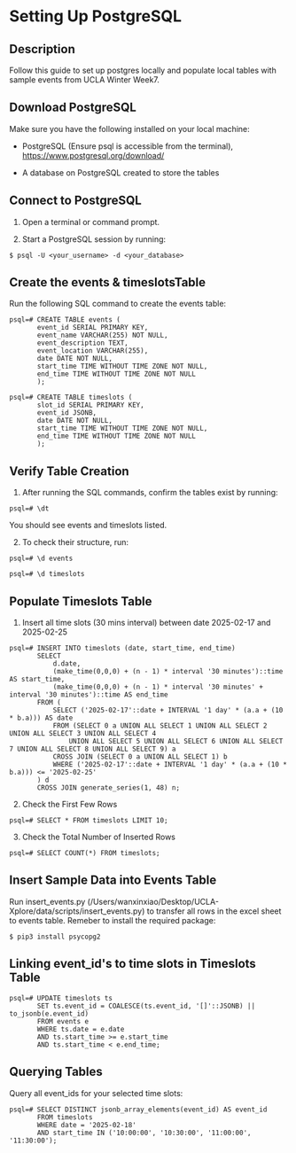 # Setting Up PostgreSQL


## Description
Follow this guide to set up postgres locally and populate local tables with sample events from UCLA Winter Week7.

## Download PostgreSQL

Make sure you have the following installed on your local machine:

- PostgreSQL (Ensure psql is accessible from the terminal), https://www.postgresql.org/download/

- A database on PostgreSQL created to store the tables

## Connect to PostgreSQL

1. Open a terminal or command prompt.

2. Start a PostgreSQL session by running:
```
$ psql -U <your_username> -d <your_database>
```

## Create the events & timeslotsTable
Run the following SQL command to create the events table:
     
```
psql=# CREATE TABLE events (
       event_id SERIAL PRIMARY KEY,
       event_name VARCHAR(255) NOT NULL,
       event_description TEXT,
       event_location VARCHAR(255),
       date DATE NOT NULL,
       start_time TIME WITHOUT TIME ZONE NOT NULL,
       end_time TIME WITHOUT TIME ZONE NOT NULL
       );
```
```
psql=# CREATE TABLE timeslots (
       slot_id SERIAL PRIMARY KEY,
       event_id JSONB,
       date DATE NOT NULL,
       start_time TIME WITHOUT TIME ZONE NOT NULL,
       end_time TIME WITHOUT TIME ZONE NOT NULL
       );
```         
            
## Verify Table Creation

1. After running the SQL commands, confirm the tables exist by running:

```
psql=# \dt
```
You should see events and timeslots listed.


2. To check their structure, run:
```
psql=# \d events
```
```
psql=# \d timeslots
```

## Populate Timeslots Table

1. Insert all time slots (30 mins interval) between date 2025-02-17 and 2025-02-25
```
psql=# INSERT INTO timeslots (date, start_time, end_time)
       SELECT 
           d.date,
           (make_time(0,0,0) + (n - 1) * interval '30 minutes')::time AS start_time,
           (make_time(0,0,0) + (n - 1) * interval '30 minutes' + interval '30 minutes')::time AS end_time
       FROM (
           SELECT ('2025-02-17'::date + INTERVAL '1 day' * (a.a + (10 * b.a))) AS date
           FROM (SELECT 0 a UNION ALL SELECT 1 UNION ALL SELECT 2 UNION ALL SELECT 3 UNION ALL SELECT 4 
               UNION ALL SELECT 5 UNION ALL SELECT 6 UNION ALL SELECT 7 UNION ALL SELECT 8 UNION ALL SELECT 9) a
           CROSS JOIN (SELECT 0 a UNION ALL SELECT 1) b
           WHERE ('2025-02-17'::date + INTERVAL '1 day' * (a.a + (10 * b.a))) <= '2025-02-25'
       ) d
       CROSS JOIN generate_series(1, 48) n;
```

2. Check the First Few Rows
```
psql=# SELECT * FROM timeslots LIMIT 10;
```

3. Check the Total Number of Inserted Rows
```
psql=# SELECT COUNT(*) FROM timeslots;
```

## Insert Sample Data into Events Table

Run insert_events.py (/Users/wanxinxiao/Desktop/UCLA-Xplore/data/scripts/insert_events.py) to transfer all rows in the excel sheet to events table.
Remeber to install the required package:
```
$ pip3 install psycopg2
```

## Linking event_id's to time slots in Timeslots Table

```
psql=# UPDATE timeslots ts
       SET ts.event_id = COALESCE(ts.event_id, '[]'::JSONB) || to_jsonb(e.event_id)
       FROM events e
       WHERE ts.date = e.date
       AND ts.start_time >= e.start_time 
       AND ts.start_time < e.end_time;
```

## Querying Tables

Query all event_ids for your selected time slots:

```
psql=# SELECT DISTINCT jsonb_array_elements(event_id) AS event_id
       FROM timeslots
       WHERE date = '2025-02-18'
       AND start_time IN ('10:00:00', '10:30:00', '11:00:00', '11:30:00');

```
